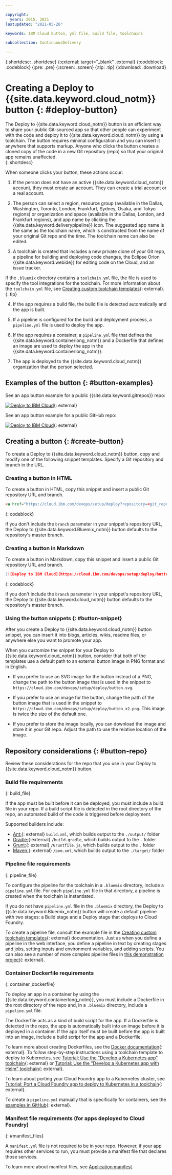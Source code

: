 ```yaml
---

copyright:
  years: 2015, 2021
lastupdated: "2021-05-26"

keywords: IBM Cloud button, yml file, build file, toolchains

subcollection: ContinuousDelivery

---
```


{:shortdesc: .shortdesc}
{:external: target="_blank" .external}
{:codeblock: .codeblock}
{:pre: .pre}
{:screen: .screen}
{:tip: .tip}
{:download: .download}


# Creating a Deploy to {{site.data.keyword.cloud_notm}} button {: #deploy-button}

The Deploy to {{site.data.keyword.cloud_notm}} button is an efficient way to share your public Git-sourced app so that other people can experiment with the code and deploy it to {{site.data.keyword.cloud_notm}} by using a toolchain. The button requires minimal configuration and you can insert it anywhere that supports markup. Anyone who clicks the button creates a cloned copy of the code in a new Git repository (repo) so that your original app remains unaffected.  
{: shortdesc}

When someone clicks your button, these actions occur:

1. If the person does not have an active {{site.data.keyword.cloud_notm}} account, they must create an account. They can create a trial account or a real account.

2. The person can select a region, resource group (available in the Dallas, Washington, Toronto, London, Frankfurt, Sydney, Osaka, and Tokyo regions) or organization and space (available in the Dallas, London, and Frankfurt regions), and app name by clicking the {{site.data.keyword.deliverypipeline}} icon. The suggested app name is the same as the toolchain name, which is constructed from the name of your original Git repo and the time. The toolchain name can also be edited.

3. A toolchain is created that includes a new private clone of your Git repo, a pipeline for building and deploying code changes, the Eclipse Orion {{site.data.keyword.webide}} for editing code on the Cloud, and an issue tracker.

  If the `.bluemix` directory contains a `toolchain.yml` file, the file is used to specify the tool integrations for the toolchain. For more information about the `toolchain.yml` file, see [Creating custom toolchain templates](https://github.com/open-toolchain/sdk/wiki/Creating-Custom-Toolchain-Templates){: external}.
  {: tip}

4. If the app requires a build file, the build file is detected automatically and the app is built.

5. If a pipeline is configured for the build and deployment process, a `pipeline.yml` file is used to deploy the app.

6. If the app requires a container, a `pipeline.yml` file that defines the {{site.data.keyword.containerlong_notm}} and a Dockerfile that defines an image are used to deploy the app in the {{site.data.keyword.containerlong_notm}}.

7. The app is deployed to the {{site.data.keyword.cloud_notm}} organization that the person selected.

## Examples of the button {: #button-examples}

See an app button example for a public {{site.data.keyword.gitrepos}} repo:

[![Deploy to IBM Cloud](https://cloud.ibm.com/devops/setup/deploy/button.png)](https://cloud.ibm.com/devops/setup/deploy?repository=https://us-south.git.cloud.ibm.com/idsorg/sample-java-cloudant){: external}

See an app button example for a public GitHub repo:

[![Deploy to IBM Cloud](https://cloud.ibm.com/devops/setup/deploy/button.png)](https://cloud.ibm.com/devops/setup/deploy?repository=https://github.com/open-toolchain/starfighter){: external}

## Creating a button {: #create-button}

To create a Deploy to {{site.data.keyword.cloud_notm}} button, copy and modify one of the following snippet templates. Specify a Git repository and branch in the URL.

### Creating a button in HTML

To create a button in HTML, copy this snippet and insert a public Git repository URL and branch.

```HTML
<a href="https://cloud.ibm.com/devops/setup/deploy?repository=<git_repository_URL>&branch=<git_branch>"><img src="https://cloud.ibm.com/devops/setup/deploy/button.png" alt="Deploy to IBM Cloud"></a>
```
{: codeblock}

If you don't include the `branch` parameter in your snippet's repository URL, the Deploy to {{site.data.keyword.Bluemix_notm}} button defaults to the repository's master branch.

### Creating a button in Markdown

To create a button in Markdown, copy this snippet and insert a public Git repository URL and branch.

```Markdown
[![Deploy to IBM Cloud](https://cloud.ibm.com/devops/setup/deploy/button.png)](https://cloud.ibm.com/devops/setup/deploy?repository=<git_repository_URL>&branch=<git_branch>)
```
{: codeblock}

If you don't include the `branch` parameter in your snippet's repository URL, the Deploy to {{site.data.keyword.cloud_notm}} button defaults to the repository's master branch.

### Using the button snippets {: #button-snippet}

After you create a Deploy to {{site.data.keyword.cloud_notm}} button snippet, you can insert it into blogs, articles, wikis, readme files, or anywhere else you want to promote your app.

When you customize the snippet for your Deploy to {{site.data.keyword.cloud_notm}} button, consider that both of the templates use a default path to an external button image in PNG format and in English.

* If you prefer to use an SVG image for the button instead of a PNG, change the path to the button image that is used in the snippet to `https://cloud.ibm.com/devops/setup/deploy/button.svg`.

* If you prefer to use an image for the button, change the path of the button image that is used in the snippet to `https://cloud.ibm.com/devops/setup/deploy/button_x2.png`. This image is twice the size of the default one.

* If you prefer to store the image locally, you can download the image and store it in your Git repo. Adjust the path to use the relative location of the image.

## Repository considerations {: #button-repo}

Review these considerations for the repo that you use in your Deploy to {{site.data.keyword.cloud_notm}} button.


### Build file requirements
{: build_file}

If the app must be built before it can be deployed, you must include a build file in your repo. If a build script file is detected in the root directory of the repo, an automated build of the code is triggered before deployment.

Supported builders include:

* [Ant:](http://ant.apache.org/manual/using.html){: external} `build.xml`, which builds output to the `./output/` folder
* [Gradle:](https://docs.gradle.org/current/userguide/getting_started.html){:external} `/build.gradle`, which builds output to the `.` folder
* [Grunt:](http://gruntjs.com/getting-started#the-gruntfile){: external} `/Gruntfile.js`, which builds output to the `.` folder
* [Maven:](http://maven.apache.org/guides/introduction/introduction-to-the-pom.html){: external} `/pom.xml`, which builds output to the `./target/` folder

### Pipeline file requirements
{: pipeline_file}

To configure the pipeline for the toolchain in a `.bluemix` directory, include a `pipeline.yml` file. For each `pipeline.yml` file in that directory, a pipeline is created when the toolchain is instantiated.

If you do not have `pipeline.yml` file in the `.bluemix` directory, the Deploy to {{site.data.keyword.Bluemix_notm}} button will create a default pipeline with two stages: a Build stage and a Deploy stage that deploys to Cloud Foundry.

To create a pipeline file, consult the example file in the [Creating custom toolchain templates](https://github.com/open-toolchain/sdk/wiki/Creating-Custom-Toolchain-Templates){: external} documentation. Just as when you define a pipeline in the web interface, you define a pipeline in text by creating stages and jobs, setting inputs and environment variables, and adding scripts. You can also see a number of more complex pipeline files in [this demonstration project](https://github.com/open-toolchain/toolchain-demo/tree/master/.bluemix){: external}.

### Container Dockerfile requirements
{: container_dockerfile}

To deploy an app in a container by using the {{site.data.keyword.containerlong_notm}}, you must include a Dockerfile in the root directory of the repo and, in a `.bluemix` directory, include a `pipeline.yml` file.

The Dockerfile acts as a kind of build script for the app. If a Dockerfile is detected in the repo, the app is automatically built into an image before it is deployed in a container. If the app itself must be built before the app is built into an image, include a build script for the app and a Dockerfile.

To learn more about creating Dockerfiles, see the [Docker documentation](https://docs.docker.com/reference/builder/){: external}. To follow step-by-step instructions using a toolchain template to deploy to Kubernetes, see [Tutorial: Use the "Develop a Kubernetes app" toolchain](https://www.ibm.com/cloud/garage/tutorials/use-develop-kubernetes-app-toolchain?task=0){: external} or [Tutorial: Use the "Develop a Kubernetes app with Helm" toolchain](https://www.ibm.com/cloud/garage/tutorials/use-develop-kubernetes-app-with-helm-toolchain?task=0){: external}.

To learn about porting your Cloud Foundry app to a Kubernetes cluster, see [Tutorial: Port a Cloud Foundry app to deploy to Kubernetes in a toolchain](https://www.ibm.com/cloud/garage/tutorials/port-a-cf-app-to-deploy-to-kubernetes-in-a-toolchain?task=0){: external}.  

To create a `pipeline.yml` manually that is specifically for containers, see the [examples in GitHub](https://github.com/Puquios/){: external}.

### Manifest file requirements (for apps deployed to Cloud Foundry)
{: #manifest_files}

A `manifest.yml` file is not required to be in your repo. However, if your app requires other services to run, you must provide a manifest file that declares those services.

To learn more about manifest files, see [Application manifest](/docs/cloud-foundry?topic=cloud-foundry-deploy_apps#appmanifest).
